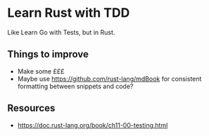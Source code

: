# Learn Rust with TDD

Like Learn Go with Tests, but in Rust. 

## Things to improve

- Make some £££
- Maybe use https://github.com/rust-lang/mdBook for consistent formatting between snippets and code?

## Resources 

- https://doc.rust-lang.org/book/ch11-00-testing.html